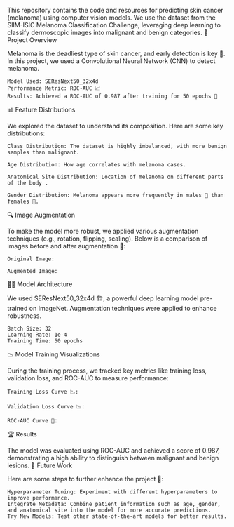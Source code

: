 This repository contains the code and resources for predicting skin cancer (melanoma) using computer vision models. We use the dataset from the SIIM-ISIC Melanoma Classification Challenge, leveraging deep learning to classify dermoscopic images into malignant and benign categories.
🎯 Project Overview

Melanoma is the deadliest type of skin cancer, and early detection is key 🔑. In this project, we used a Convolutional Neural Network (CNN) to detect melanoma.

    Model Used: SEResNext50_32x4d 
    Performance Metric: ROC-AUC 📈
    Results: Achieved a ROC-AUC of 0.987 after training for 50 epochs 🏅

📊 Feature Distributions

We explored the dataset to understand its composition. Here are some key distributions:

    Class Distribution: The dataset is highly imbalanced, with more benign samples than malignant.

    Age Distribution: How age correlates with melanoma cases.

    Anatomical Site Distribution: Location of melanoma on different parts of the body .

    Gender Distribution: Melanoma appears more frequently in males 👨 than females 👩.

🔍 Image Augmentation

To make the model more robust, we applied various augmentation techniques (e.g., rotation, flipping, scaling). Below is a comparison of images before and after augmentation 🎨:

    Original Image:

    Augmented Image:

🧑‍💻 Model Architecture

We used SEResNext50_32x4d 🏗️, a powerful deep learning model pre-trained on ImageNet. Augmentation techniques were applied to enhance robustness.

    Batch Size: 32 
    Learning Rate: 1e-4 
    Training Time: 50 epochs 

📉 Model Training Visualizations

During the training process, we tracked key metrics like training loss, validation loss, and ROC-AUC to measure performance:

    Training Loss Curve 📉:

    Validation Loss Curve 📉:

    ROC-AUC Curve 🏅:

🏆 Results

The model was evaluated using ROC-AUC and achieved a score of 0.987, demonstrating a high ability to distinguish between malignant and benign lesions.
🔧 Future Work

Here are some steps to further enhance the project 🚀:

    Hyperparameter Tuning: Experiment with different hyperparameters to improve performance.
    Integrate Metadata: Combine patient information such as age, gender, and anatomical site into the model for more accurate predictions.
    Try New Models: Test other state-of-the-art models for better results.
